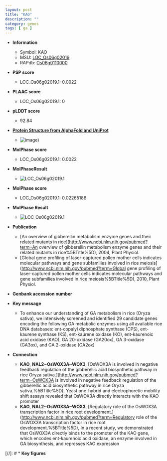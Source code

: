 ```yaml
---
layout: post
title: "KAO"
description: ""
category: genes
tags: [ ga ]
---
```


* **Information**  
    + Symbol: KAO  
    + MSU: [LOC_Os06g02019](http://rice.plantbiology.msu.edu/cgi-bin/ORF_infopage.cgi?orf=LOC_Os06g02019)  
    + RAPdb: [Os06g0110000](http://rapdb.dna.affrc.go.jp/viewer/gbrowse_details/irgsp1?name=Os06g0110000)  

* **PSP score**  
    + LOC_Os06g02019.1: 0.0022 

* **PLAAC score**  
    + LOC_Os06g02019.1: 0 

* **pLDDT score**
    + 92.84

* **[Protein Structure from AlphaFold and UniProt](https://www.uniprot.org/uniprotkb/Q5VRM7/entry#structure)**
    + ![image](https://ricepsp.github.io/images/Q5/AF-Q5VRM7-F1.png))

* **MolPhase score**
    + LOC_Os06g02019.1: 0.0022

* **MolPhaseResult**
    + ![LOC_Os06g02019.1](https://ricepsp.github.io/pictures/LOC_Os06g/LOC_Os06g02019.1.png)

* **MolPhase score**
    + LOC_Os06g02019.1: 0.02265186

* **MolPhase Result**
    + ![LOC_Os06g02019.1](https://304243504.github.io/Pictures/LOC_Os06g/LOC_Os06g02019.1.png)

* **Publication**  
    + [An overview of gibberellin metabolism enzyme genes and their related mutants in rice](http://www.ncbi.nlm.nih.gov/pubmed?term=An overview of gibberellin metabolism enzyme genes and their related mutants in rice%5BTitle%5D), 2004, Plant Physiol.
    + [Global gene profiling of laser-captured pollen mother cells indicates molecular pathways and gene subfamilies involved in rice meiosis](http://www.ncbi.nlm.nih.gov/pubmed?term=Global gene profiling of laser-captured pollen mother cells indicates molecular pathways and gene subfamilies involved in rice meiosis%5BTitle%5D), 2010, Plant Physiol.

* **Genbank accession number**  

* **Key message**  
    + To enhance our understanding of GA metabolism in rice (Oryza sativa), we intensively screened and identified 29 candidate genes encoding the following GA metabolic enzymes using all available rice DNA databases: ent-copalyl diphosphate synthase (CPS), ent-kaurene synthase (KS), ent-kaurene oxidase (KO), ent-kaurenoic acid oxidase (KAO), GA 20-oxidase (GA20ox), GA 3-oxidase (GA3ox), and GA 2-oxidase (GA2ox)

* **Connection**  
    + __KAO__, __NAL2~OsWOX3A~WOX3__, [OsWOX3A is involved in negative feedback regulation of the gibberellic acid biosynthetic pathway in rice Oryza sativa.](http://www.ncbi.nlm.nih.gov/pubmed?term=OsWOX3A is involved in negative feedback regulation of the gibberellic acid biosynthetic pathway in rice Oryza sativa.%5BTitle%5D), Yeast one-hybrid and electrophoretic mobility shift assays revealed that OsWOX3A directly interacts with the KAO promoter
    + __KAO__, __NAL2~OsWOX3A~WOX3__, [Regulatory role of the OsWOX3A transcription factor in rice root development.](http://www.ncbi.nlm.nih.gov/pubmed?term=Regulatory role of the OsWOX3A transcription factor in rice root development.%5BTitle%5D), In a recent study, we demonstrated that OsWOX3A directly binds to the promoter of the KAO gene, which encodes ent-kaurenoic acid oxidase, an enzyme involved in GA biosynthesis, and represses KAO expression

[//]: # * **Key figures**  


